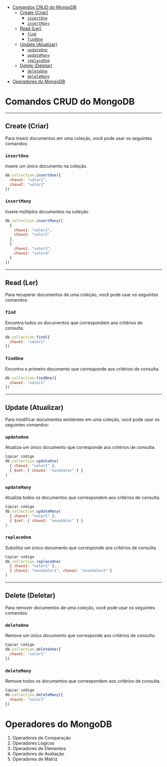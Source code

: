 - [Comandos CRUD do MongoDB](#comandos-crud-do-mongodb)
  - [Create (Criar)](#create-criar)
    - [`insertOne`](#insertone)
    - [`insertMany`](#insertmany)
  - [Read (Ler)](#read-ler)
    - [`find`](#find)
    - [`findOne`](#findone)
  - [Update (Atualizar)](#update-atualizar)
    - [`updateOne`](#updateone)
    - [`updateMany`](#updatemany)
    - [`replaceOne`](#replaceone)
  - [Delete (Deletar)](#delete-deletar)
    - [`deleteOne`](#deleteone)
    - [`deleteMany`](#deletemany)
- [Operadores do MongoDB](#operadores-do-mongodb)

# Comandos CRUD do MongoDB

---

## Create (Criar)

Para inserir documentos em uma coleção, você pode usar os seguintes comandos:

### `insertOne`

Insere um único documento na coleção.

```javascript
db.collection.insertOne({
  chave1: "valor1",
  chave2: "valor2"
})
```

### `insertMany`

Insere múltiplos documentos na coleção.

```javascript
db.collection.insertMany([
  {
    chave1: "valor1",
    chave2: "valor2"
  },
  {
    chave1: "valor3",
    chave2: "valor4"
  }
])
```

---

## Read (Ler)

Para recuperar documentos de uma coleção, você pode usar os seguintes comandos:

### `find`

Encontra todos os documentos que correspondem aos critérios de consulta.

```javascript
db.collection.find({
  chave1: "valor1"
})
```

### `findOne`

Encontra o primeiro documento que corresponde aos critérios de consulta.

```javascript
db.collection.findOne({
  chave1: "valor1"
})
```

---

## Update (Atualizar)

Para modificar documentos existentes em uma coleção, você pode usar os seguintes comandos:

### `updateOne`

Atualiza um único documento que corresponde aos critérios de consulta.

```javascript
Copiar código
db.collection.updateOne(
  { chave1: "valor1" },
  { $set: { chave2: "novoValor" } }
)
```

### `updateMany`

Atualiza todos os documentos que correspondem aos critérios de consulta.

```javascript
Copiar código
db.collection.updateMany(
  { chave1: "valor1" },
  { $set: { chave2: "novoValor" } }
)
```

### `replaceOne`

Substitui um único documento que corresponde aos critérios de consulta.

```javascript
Copiar código
db.collection.replaceOne(
  { chave1: "valor1" },
  { chave1: "novoValor1", chave2: "novoValor2" }
)
```

---

## Delete (Deletar)

Para remover documentos de uma coleção, você pode usar os seguintes comandos:

### `deleteOne`

Remove um único documento que corresponde aos critérios de consulta.

```javascript
Copiar código
db.collection.deleteOne({
  chave1: "valor1"
})
```

### `deleteMany`

Remove todos os documentos que correspondem aos critérios de consulta.

```javascript
Copiar código
db.collection.deleteMany({
  chave1: "valor1"
})
```

# Operadores do MongoDB

1. Operadores de Comparação
2. Operadores Lógicos
3. Operadores de Elementos
4. Operadores de Avaliação
5. Operadores de Matriz